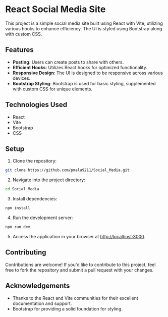 # React Social Media Site

This project is a simple social media site built using React with Vite, utilizing various hooks to enhance efficiency. The UI is styled using Bootstrap along with custom CSS.

## Features

- **Posting**: Users can create posts to share with others.
- **Efficient Hooks**: Utilizes React hooks for optimized functionality.
- **Responsive Design**: The UI is designed to be responsive across various devices.
- **Bootstrap Styling**: Bootstrap is used for basic styling, supplemented with custom CSS for unique elements.

## Technologies Used

- React
- Vite
- Bootstrap
- CSS

## Setup

1. Clone the repository:

```bash
git clone https://github.com/pmalu9211/Social_Media.git
```

2. Navigate into the project directory:

```bash
cd Social_Media
```

3. Install dependencies:

```bash
npm install
```

4. Run the development server:

```bash
npm run dev
```

5. Access the application in your browser at [http://localhost:3000](http://localhost:3000).

## Contributing

Contributions are welcome! If you'd like to contribute to this project, feel free to fork the repository and submit a pull request with your changes.

## Acknowledgements

- Thanks to the React and Vite communities for their excellent documentation and support.
- Bootstrap for providing a solid foundation for styling.
